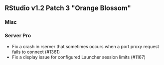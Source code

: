 
## RStudio v1.2 Patch 3 "Orange Blossom"


### Misc

### Server Pro

* Fix a crash in rserver that sometimes occurs when a port proxy request fails to connect (#1361)
* Fix a display issue for configured Launcher session limits (#1167)
